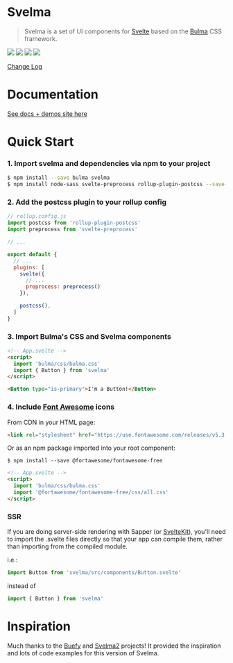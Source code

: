 # Svelma

> Svelma is a set of UI components for [Svelte](https://svelte.dev) based on the [Bulma](http://bulma.io) CSS framework.

<a href="https://www.npmjs.com/package/svelma"><img src="https://img.shields.io/npm/v/svelma.svg" /></a>
<a href="https://www.npmjs.com/package/svelma"><img src="https://img.shields.io/npm/l/svelma.svg" /></a>
<a href="https://bundlephobia.com/result?p=svelma"><img src="https://badgen.net/bundlephobia/minzip/svelma"></a>
<a href="https://travis-ci.com/c0bra/svelma"><img src="https://travis-ci.com/c0bra/svelma.svg?branch=master"></a>


[Change Log](CHANGELOG.md)



# Documentation

[See docs + demos site here](https://docs-abbychau.vercel.app/svelma)

# Quick Start

### 1. Import svelma and dependencies via npm to your project

```bash
$ npm install --save bulma svelma
$ npm install node-sass svelte-preprocess rollup-plugin-postcss --save-dev
```

### 2. Add the postcss plugin to your rollup config

```js
// rollup.config.js
import postcss from 'rollup-plugin-postcss'
import preprocess from 'svelte-preprocess'

// ...

export default {
  // ...
  plugins: [
    svelte({
      // ...
      preprocess: preprocess()
    }),

    postcss(),
  ]
}
```

### 3. Import Bulma's CSS and Svelma components

```html
<!-- App.svelte -->
<script>
  import 'bulma/css/bulma.css'
  import { Button } from 'svelma'
</script>

<Button type="is-primary">I'm a Button!</Button>
```

### 4. Include [Font Awesome](https://fontawesome.com/) icons

From CDN in your HTML page:

```html
<link rel="stylesheet" href="https://use.fontawesome.com/releases/v5.3.1/css/all.css" />
```

Or as an npm package imported into your root component:

`$ npm install --save @fortawesome/fontawesome-free`

```html
<!-- App.svelte -->
<script>
  import 'bulma/css/bulma.css'
  import '@fortawesome/fontawesome-free/css/all.css'
</script>
```

### SSR

If you are doing server-side rendering with Sapper (or [SvelteKit](https://kit.svelte.dev/)), you'll need to import the .svelte files directly so that your app can compile them, rather than importing from the compiled module.

i.e.:

```js
import Button from 'svelma/src/components/Button.svelte'
```

instead of

```js
import { Button } from 'svelma'
```


# Inspiration

Much thanks to the [Buefy](https://buefy.org) and [Svelma2](https://github.com/abbychau/svelma2) projects! It provided the inspiration and lots of code examples for this version of Svelma.
